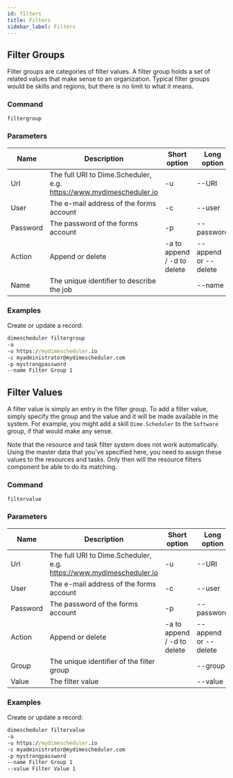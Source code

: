 ```yaml
---
id: filters
title: Filters
sidebar_label: Filters
---
```


## Filter Groups

Filter groups are categories of filter values. A filter group holds a set of related values that make sense to an organization. Typical filter groups would be skills and regions, but there is no limit to what it means.

### Command 

`filtergroup`

### Parameters

| Name | Description |Short option | Long option
| --- | --- | --- | --- |
| Url | The full URI to Dime.Scheduler, e.g. https://www.mydimescheduler.io |-u | --URI |
| User | The e-mail address of the forms account | -c | --user |
| Password | The password of the forms account | -p | --password 
| Action | Append or delete | -a to append / -d to delete | --append or --delete |
| Name | The unique identifier to describe the job | |--name |

### Examples

Create or update a record:

```cmd
dimescheduler filtergroup
-a
-u https://mydimescheduler.io
-c myadministrator@mydimescheduler.com
-p mystrongpassword
--name Filter Group 1
```

## Filter Values

A filter value is simply an entry in the filter group. To add a filter value, simply specify the group and the value and it will be made available in the system. For example, you might add a skill `Dime.Scheduler` to the `Software` group, if that would make any sense.

Note that the resource and task filter system does not work automatically. Using the master data that you've specified here, you need to assign these values to the resources and tasks. Only then will the resource filters component be able to do its matching.

### Command 

`filtervalue`

### Parameters

| Name | Description |Short option | Long option
| --- | --- | --- | --- |
| Url | The full URI to Dime.Scheduler, e.g. https://www.mydimescheduler.io |-u | --URI |
| User | The e-mail address of the forms account | -c | --user |
| Password | The password of the forms account | -p | --password 
| Action | Append or delete | -a to append / -d to delete | --append or --delete |
| Group | The unique identifier of the filter group | |--group |
| Value | The filter value | |--value |

### Examples

Create or update a record:

```cmd
dimescheduler filtervalue
-a
-u https://mydimescheduler.io
-c myadministrator@mydimescheduler.com
-p mystrongpassword
--name Filter Group 1
--value Filter Value 1
```